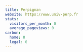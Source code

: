 ```yaml
---
title: Perpignan
website: https://www.univ-perp.fr
stats:
  visitors_per_month: 0
  average_pageviews: 0
carbon:
  home: 0
  legal: 0
---
```

